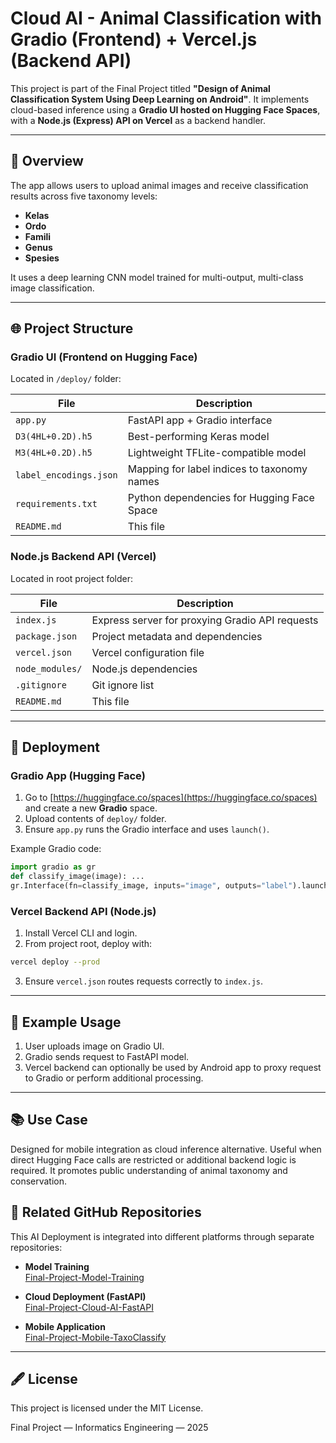 # Cloud AI - Animal Classification with Gradio (Frontend) + Vercel.js (Backend API)

This project is part of the Final Project titled **"Design of Animal Classification System Using Deep Learning on Android"**. It implements cloud-based inference using a **Gradio UI hosted on Hugging Face Spaces**, with a **Node.js (Express) API on Vercel** as a backend handler.

---

## 🧠 Overview

The app allows users to upload animal images and receive classification results across five taxonomy levels:

- **Kelas**
- **Ordo**
- **Famili**
- **Genus**
- **Spesies**

It uses a deep learning CNN model trained for multi-output, multi-class image classification.

---

## 🌐 Project Structure

### Gradio UI (Frontend on Hugging Face)

Located in `/deploy/` folder:

| File                   | Description |
|------------------------|-------------|
| `app.py`               | FastAPI app + Gradio interface |
| `D3(4HL+0.2D).h5`      | Best-performing Keras model |
| `M3(4HL+0.2D).h5`      | Lightweight TFLite-compatible model |
| `label_encodings.json` | Mapping for label indices to taxonomy names |
| `requirements.txt`     | Python dependencies for Hugging Face Space |
| `README.md`            | This file |

### Node.js Backend API (Vercel)

Located in root project folder:

| File             | Description |
|------------------|-------------|
| `index.js`       | Express server for proxying Gradio API requests |
| `package.json`   | Project metadata and dependencies |
| `vercel.json`    | Vercel configuration file |
| `node_modules/`  | Node.js dependencies |
| `.gitignore`     | Git ignore list |
| `README.md`      | This file |

---

## 🚀 Deployment

### Gradio App (Hugging Face)
1. Go to [https://huggingface.co/spaces](https://huggingface.co/spaces) and create a new **Gradio** space.
2. Upload contents of `deploy/` folder.
3. Ensure `app.py` runs the Gradio interface and uses `launch()`.

Example Gradio code:
```python
import gradio as gr
def classify_image(image): ...
gr.Interface(fn=classify_image, inputs="image", outputs="label").launch()
```

### Vercel Backend API (Node.js)
1. Install Vercel CLI and login.
2. From project root, deploy with:
```bash
vercel deploy --prod
```
3. Ensure `vercel.json` routes requests correctly to `index.js`.

---

## 🔄 Example Usage

1. User uploads image on Gradio UI.
2. Gradio sends request to FastAPI model.
3. Vercel backend can optionally be used by Android app to proxy request to Gradio or perform additional processing.

---

## 📚 Use Case

Designed for mobile integration as cloud inference alternative. Useful when direct Hugging Face calls are restricted or additional backend logic is required. It promotes public understanding of animal taxonomy and conservation.

## 🔗 Related GitHub Repositories

This AI Deployment is integrated into different platforms through separate repositories:

- **Model Training**  
  [Final-Project-Model-Training](https://github.com/Keshinryan/Final-Project-Model-Training)

- **Cloud Deployment (FastAPI)**  
  [Final-Project-Cloud-AI-FastAPI](https://github.com/Keshinryan/Final-Project-Cloud-AI-FastAPI)

- **Mobile Application**  
  [Final-Project-Mobile-TaxoClassify](https://github.com/Keshinryan/Final-Project-Mobile-TaxoClassify)


---

## 🖋 License

This project is licensed under the MIT License.


Final Project — Informatics Engineering — 2025
